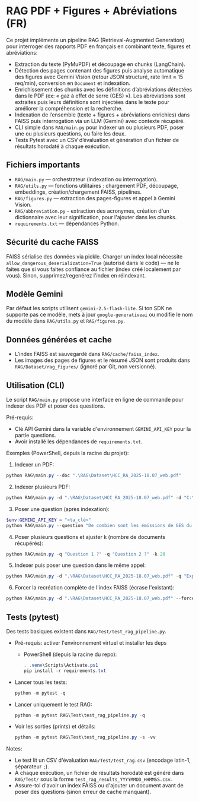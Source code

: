 # RAG PDF + Figures + Abréviations (FR)

Ce projet implémente un pipeline RAG (Retrieval-Augmented Generation) pour interroger des rapports PDF en français en combinant texte, figures et abréviations:

- Extraction du texte (PyMuPDF) et découpage en chunks (LangChain).
- Détection des pages contenant des figures puis analyse automatique des figures avec Gemini Vision (retour JSON structuré, rate limit ≈ 15 req/min), conversion en `Document` et indexation.
- Enrichissement des chunks avec les définitions d’abréviations détectées dans le PDF (ex: « gaz à effet de serre (GES) »). Les abréviations sont extraites puis leurs définitions sont injectées dans le texte pour améliorer la compréhension et la recherche.
- Indexation de l’ensemble (texte + figures + abréviations enrichies) dans FAISS puis interrogation via un LLM (Gemini) avec contexte récupéré.
- CLI simple dans `RAG/main.py` pour indexer un ou plusieurs PDF, poser une ou plusieurs questions, ou faire les deux.
- Tests Pytest avec un CSV d’évaluation et génération d’un fichier de résultats horodaté à chaque exécution.

## Fichiers importants
- `RAG/main.py` — orchestrateur (indexation ou interrogation).
- `RAG/utils.py` — fonctions utilitaires : chargement PDF, découpage, embeddings, création/chargement FAISS, pipelines.
- `RAG/figures.py` — extraction des pages-figures et appel à Gemini Vision.
- `RAG/abbreviation.py` - extraction des acronymes, création d'un dictionnaire avec leur signification, pour l'ajouter dans les chunks.
- `requirements.txt` — dépendances Python.

## Sécurité du cache FAISS
FAISS sérialise des données via pickle. Charger un index local nécessite `allow_dangerous_deserialization=True` (autorisé dans le code) — ne le faites que si vous faites confiance au fichier (index créé localement par vous). Sinon, supprimez/regenérez l'index en réindexant.

## Modèle Gemini
Par défaut les scripts utilisent `gemini-2.5-flash-lite`. Si ton SDK ne supporte pas ce modèle, mets à jour `google-generativeai` ou modifie le nom du modèle dans `RAG/utils.py` et `RAG/figures.py`.

## Données générées et cache
- L’index FAISS est sauvegardé dans `RAG/cache/faiss_index`.
- Les images des pages de figures et le résumé JSON sont produits dans `RAG/Dataset/rag_figures/` (ignoré par Git, non versionné).

## Utilisation (CLI)

Le script `RAG/main.py` propose une interface en ligne de commande pour indexer des PDF et poser des questions.

Pré-requis:
- Clé API Gemini dans la variable d'environnement `GEMINI_API_KEY` pour la partie questions.
- Avoir installé les dépendances de `requirements.txt`.

Exemples (PowerShell, depuis la racine du projet):

1) Indexer un PDF:
```powershell
python RAG\main.py --doc ".\RAG\Dataset\HCC_RA_2025-18.07_web.pdf"
```

2) Indexer plusieurs PDF:
```powershell
python RAG\main.py -d ".\RAG\Dataset\HCC_RA_2025-18.07_web.pdf" -d "C:\\mon\\autre.pdf"
```

3) Poser une question (après indexation):
```powershell
$env:GEMINI_API_KEY = "<ta_clé>"
python RAG\main.py --question "De combien sont les émissions de GES du Royaume-Uni en 2024 ?"
```

4) Poser plusieurs questions et ajuster k (nombre de documents récupérés):
```powershell
python RAG\main.py -q "Question 1 ?" -q "Question 2 ?" -k 20
```

5) Indexer puis poser une question dans le même appel:
```powershell
python RAG\main.py -d ".\RAG\Dataset\HCC_RA_2025-18.07_web.pdf" -q "Explique la figure clé sur la page 101"
```

6) Forcer la recréation complète de l'index FAISS (écrase l'existant):
```powershell
python RAG\main.py -d ".\RAG\Dataset\HCC_RA_2025-18.07_web.pdf" --force-reindex
```
## Tests (pytest)

Des tests basiques existent dans `RAG/Test/test_rag_pipeline.py`.

- Pré-requis: activer l'environnement virtuel et installer les deps
	- PowerShell (depuis la racine du repo):
		```powershell
		. .venv\Scripts\Activate.ps1
		pip install -r requirements.txt
		```

- Lancer tous les tests:
	```powershell
	python -m pytest -q
	```

- Lancer uniquement le test RAG:
	```powershell
	python -m pytest RAG\Test\test_rag_pipeline.py -q
	```

- Voir les sorties (prints) et détails:
	```powershell
	python -m pytest RAG\Test\test_rag_pipeline.py -s -vv
	```

Notes:
- Le test lit un CSV d'évaluation `RAG/Test/test_rag.csv` (encodage latin-1, séparateur `;`).
- À chaque exécution, un fichier de résultats horodaté est généré dans `RAG/Test/` sous la forme `test_rag_results_YYYYMMDD_HHMMSS.csv`.
- Assure-toi d'avoir un index FAISS ou d'ajouter un document avant de poser des questions (sinon erreur de cache manquant).





